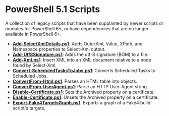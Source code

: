 PowerShell 5.1 Scripts
======================

A collection of legacy scripts that have been supplanted by newer scripts or modules for PowerShell 6+,
or have dependencies that are no longer available in PowerShell 6+.

- **[Add-SelectXmlDetails.ps1](Add-SelectXmlDetails.ps1)**: Adds OuterXml, Value, XPath, and Namespace properties to Select-Xml output.
- **[Add-Utf8Signature.ps1](Add-Utf8Signature.ps1)**: Adds the utf-8 signature (BOM) to a file.
- **[Add-Xml.ps1](Add-Xml.ps1)**: Insert XML into an XML document relative to a node found by Select-Xml.
- **[Convert-ScheduledTasksToJobs.ps1](Convert-ScheduledTasksToJobs.ps1)**: Converts Scheduled Tasks to Scheduled Jobs.
- **[ConvertFrom-Html.ps1](ConvertFrom-Html.ps1)**: Parses an HTML table into objects.
- **[ConvertFrom-UserAgent.ps1](ConvertFrom-UserAgent.ps1)**: Parse an HTTP User-Agent string.
- **[Disable-Certificate.ps1](Disable-Certificate.ps1)**: Sets the Archived property on a certificate.
- **[Enable-Certificate.ps1](Enable-Certificate.ps1)**: Unsets the Archived property on a certificate.
- **[Export-Fake4TargetsGraph.ps1](Export-Fake4TargetsGraph.ps1)**: Exports a graph of a Fake4 build script's targets.

<!-- generated 02/04/2024 19:25:49 -->

